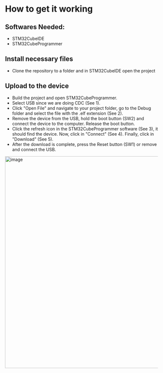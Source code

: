 # How to get it working

## Softwares Needed:
- STM32CubeIDE
- STM32CubeProgrammer

## Install necessary files
- Clone the repository to a folder and in STM32CubeIDE open the project

## Upload to the device
- Build the project and open STM32CubeProgrammer.
- Select USB since we are doing CDC (See 1).
- Click "Open File" and navigate to your project folder, go to the Debug folder and select the file with the .elf extension (See 2).
- Remove the device from the USB, hold the boot button (SW2) and connect the device to the computer. Release the boot button.
- Click the refresh icon in the STM32CubeProgrammer software (See 3), it should find the device. Now, click in "Connect" (See 4). Finally, click in "Download" (See 5).
- After the download is complete, press the Reset button (SW1) or remove and connect the USB.

<img width="1200" height="697" alt="image" src="https://github.com/user-attachments/assets/4385ec0f-5ed3-4a44-a202-5fec2f3eec21" />

